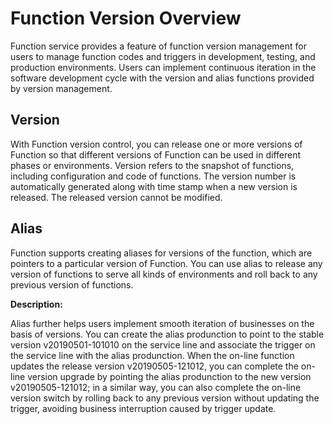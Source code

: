 # Function Version Overview
Function service provides a feature of function version management for users to manage function codes and triggers in development, testing, and production environments. Users can implement continuous iteration in the software development cycle with the version and alias functions provided by version management.

## Version
With Function version control, you can release one or more versions of Function so that different versions of Function can be used in different phases or environments. Version refers to the snapshot of functions, including configuration and code of functions. The version number is automatically generated along with time stamp when a new version is released. The released version cannot be modified.

## Alias
Function supports creating aliases for versions of the function, which are pointers to a particular version of Function. You can use alias to release any version of functions to serve all kinds of environments and roll back to any previous version of functions.

**Description:**

Alias further helps users implement smooth iteration of businesses on the basis of versions. You can create the alias produnction to point to the stable version v20190501-101010 on the service line and associate the trigger on the service line with the alias produnction. When the on-line function updates the release version v20190505-121012, you can complete the on-line version upgrade by pointing the alias produnction to the new version v20190505-121012; in a similar way, you can also complete the on-line version switch by rolling back to any previous version without updating the trigger, avoiding business interruption caused by trigger update.

 
